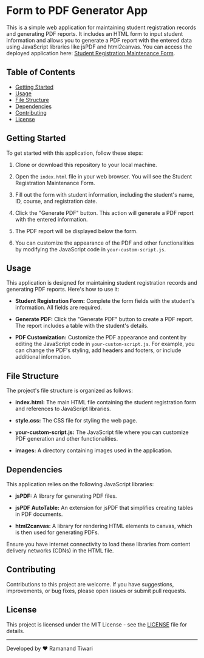 # Form to PDF Generator App

This is a simple web application for maintaining student registration records and generating PDF reports. It includes an HTML form to input student information and allows you to generate a PDF report with the entered data using JavaScript libraries like jsPDF and html2canvas. You can access the deployed application here: [Student Registration Maintenance Form](https://form-to-pdf-generator.netlify.app/).

## Table of Contents

- [Getting Started](#getting-started)
- [Usage](#usage)
- [File Structure](#file-structure)
- [Dependencies](#dependencies)
- [Contributing](#contributing)
- [License](#license)

## Getting Started

To get started with this application, follow these steps:

1. Clone or download this repository to your local machine.

2. Open the `index.html` file in your web browser. You will see the Student Registration Maintenance Form.

3. Fill out the form with student information, including the student's name, ID, course, and registration date.

4. Click the "Generate PDF" button. This action will generate a PDF report with the entered information.

5. The PDF report will be displayed below the form.

6. You can customize the appearance of the PDF and other functionalities by modifying the JavaScript code in `your-custom-script.js`.

## Usage

This application is designed for maintaining student registration records and generating PDF reports. Here's how to use it:

- **Student Registration Form:** Complete the form fields with the student's information. All fields are required.

- **Generate PDF:** Click the "Generate PDF" button to create a PDF report. The report includes a table with the student's details.

- **PDF Customization:** Customize the PDF appearance and content by editing the JavaScript code in `your-custom-script.js`. For example, you can change the PDF's styling, add headers and footers, or include additional information.

## File Structure

The project's file structure is organized as follows:

- **index.html:** The main HTML file containing the student registration form and references to JavaScript libraries.

- **style.css:** The CSS file for styling the web page.

- **your-custom-script.js:** The JavaScript file where you can customize PDF generation and other functionalities.

- **images:** A directory containing images used in the application.

## Dependencies

This application relies on the following JavaScript libraries:

- **jsPDF:** A library for generating PDF files.

- **jsPDF AutoTable:** An extension for jsPDF that simplifies creating tables in PDF documents.

- **html2canvas:** A library for rendering HTML elements to canvas, which is then used for generating PDFs.

Ensure you have internet connectivity to load these libraries from content delivery networks (CDNs) in the HTML file.

## Contributing

Contributions to this project are welcome. If you have suggestions, improvements, or bug fixes, please open issues or submit pull requests.

## License

This project is licensed under the MIT License - see the [LICENSE](LICENSE) file for details.

---

Developed by ❤️ Ramanand Tiwari
